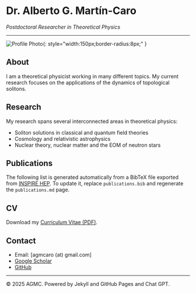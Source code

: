 # Dr. Alberto G. Martín-Caro

_Postdoctoral Researcher in Theoretical Physics_

---

![Profile Photo](assets/profile.jpg){: style="width:150px;border-radius:8px;" }

## About

I am a theoretical physicist working in many different topics. My current research focuses on the applications of the dynamics of topological solitons.

## Research

My research spans several interconnected areas in theoretical physics:

- Soliton solutions in classical and quantum field theories
- Cosmology and relativistic astrophysics
- Nuclear theory, nuclear matter and the EOM of neutron stars

## Publications

The following list is generated automatically from a BibTeX file exported from [INSPIRE HEP](https://inspirehep.net/). To update it, replace `publications.bib` and regenerate the `publications.md` page.

<div id="publications-list">
<!-- Publications will be injected here by the conversion script -->
</div>

## CV

Download my [Curriculum Vitae (PDF)](assets/CV_AGMC.pdf).

## Contact

- Email: [agmcaro (at) gmail.com]
- [Google Scholar](https://scholar.google.com)
- [GitHub](https://github.com)

---

© 2025 AGMC. Powered by Jekyll and GitHub Pages and Chat GPT.
